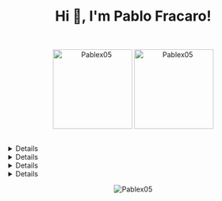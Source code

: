 <h1 align="center">Hi 👋, I'm  Pablo Fracaro!</h1>
</br>

<p align="center">
  <img align="center" height="160em" src="https://github-readme-stats.vercel.app/api/top-langs/?username=Pablex05&langs_count=8&layout=compact&hide=css,html, jupyter Notebook&theme=tokyonight" alt="Pablex05" />
  <img align="center" height="160em" src="https://github-readme-stats.vercel.app/api?username=Pablex05&show_icons=true&include_all_commits=true&theme=tokyonight" alt="Pablex05" />
</p>
</br>

<details>
	<b>Language skills</b></br>
	<p>
  	<img alt="Java" src="https://img.shields.io/badge/java-%23ED8B00.svg?&style=for-the-badge&logo=java&logoColor=white"/>
		<img alt="Python" src="https://img.shields.io/badge/python%20-%2314354C.svg?&style=for-the-badge&logo=python&logoColor=white"/>
		<img alt="JavaScript" src="https://img.shields.io/badge/javascript%20-%23007ACC.svg?&style=for-the-badge&logo=javascript&logoColor=white"/>
		<img alt="HTML" src="https://img.shields.io/badge/HTML-239120?style=for-the-badge&logo=html5&logoColor=white"/>
		<img alt="CSS" src="https://img.shields.io/badge/CSS-239120?&style=for-the-badge&logo=css3&logoColor=white"/>
	</p>
</details>

<details>
	<b>Frameworks skills</b></br>
	<p>
    <img alt="Springboot" src="https://img.shields.io/badge/Spring_Boot-F2F4F9?style=for-the-badge&logo=spring-boot"/>	
		<img alt="Flask" src="https://img.shields.io/badge/flask%20-%23000.svg?&style=for-the-badge&logo=flask&logoColor=white"/>
    <img alt="React JS" src="https://img.shields.io/badge/-ReactJs-61DAFB?logo=react&logoColor=white&style=for-the-badge"/>
	</p>
</details>
<details>
	<b>Database skills</b></br>
	<p>
		<img alt="MySql" src="https://img.shields.io/badge/MySQL-d11702?style=for-the-badge&logo=mysql&logoColor=white"/>
	</p>
</details>
<details>
	<b>Knowledge in</b></br>
	<p>
		<img alt="Docker" src="https://img.shields.io/badge/Docker-2CA5E0?style=for-the-badge&logo=docker&logoColor=white"/>
		<img alt="Git" src="https://img.shields.io/badge/Git-F05032?style=for-the-badge&logo=git&logoColor=white"/>
		<img alt="Postman" src="https://img.shields.io/badge/Postman-FF6C37?style=for-the-badge&logo=Postman&logoColor=white"/>
    <img alt="Bootstrap" src="https://img.shields.io/badge/bootstrap%20-%23563D7C.svg?&style=for-the-badge&logo=bootstrap&logoColor=white"/>
	</p>
</details>

<p align="center">
<img src="https://badges.pufler.dev/visits/Pablex05/Pablex05" alt="Pablex05" />
</p>
